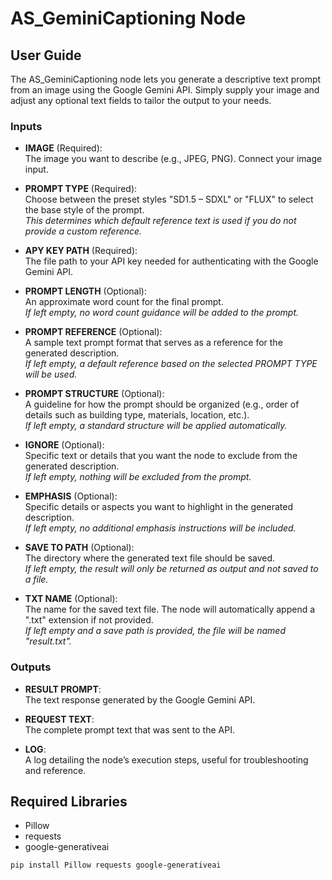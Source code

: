 # AS_GeminiCaptioning Node


## User Guide
The AS_GeminiCaptioning node lets you generate a descriptive text prompt from an image using the Google Gemini API. Simply supply your image and adjust any optional text fields to tailor the output to your needs.

### Inputs
- **IMAGE** (Required):  
  The image you want to describe (e.g., JPEG, PNG). Connect your image input.  

- **PROMPT TYPE** (Required):  
  Choose between the preset styles "SD1.5 – SDXL" or "FLUX" to select the base style of the prompt.  
  *This determines which default reference text is used if you do not provide a custom reference.*

- **APY KEY PATH** (Required):  
  The file path to your API key needed for authenticating with the Google Gemini API.  

- **PROMPT LENGTH** (Optional):  
  An approximate word count for the final prompt.  
  *If left empty, no word count guidance will be added to the prompt.*

- **PROMPT REFERENCE** (Optional):  
  A sample text prompt format that serves as a reference for the generated description.  
  *If left empty, a default reference based on the selected PROMPT TYPE will be used.*

- **PROMPT STRUCTURE** (Optional):  
  A guideline for how the prompt should be organized (e.g., order of details such as building type, materials, location, etc.).  
  *If left empty, a standard structure will be applied automatically.*

- **IGNORE** (Optional):  
  Specific text or details that you want the node to exclude from the generated description.  
  *If left empty, nothing will be excluded from the prompt.*

- **EMPHASIS** (Optional):  
  Specific details or aspects you want to highlight in the generated description.  
  *If left empty, no additional emphasis instructions will be included.*

- **SAVE TO PATH** (Optional):  
  The directory where the generated text file should be saved.  
  *If left empty, the result will only be returned as output and not saved to a file.*

- **TXT NAME** (Optional):  
  The name for the saved text file. The node will automatically append a ".txt" extension if not provided.  
  *If left empty and a save path is provided, the file will be named "result.txt".*

### Outputs
- **RESULT PROMPT**:  
  The text response generated by the Google Gemini API.

- **REQUEST TEXT**:  
  The complete prompt text that was sent to the API.

- **LOG**:  
  A log detailing the node’s execution steps, useful for troubleshooting and reference.

## Required Libraries
- Pillow  
- requests  
- google-generativeai
  
```sh
pip install Pillow requests google-generativeai
```

